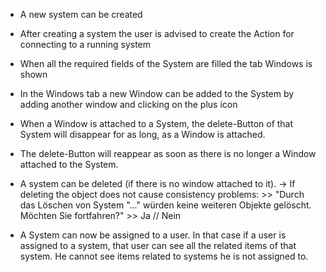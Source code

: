 - A new system can be created

- After creating a system the user is advised to create the Action for connecting to a running system

- When all the required fields of the System are filled the tab Windows is shown

- In the Windows tab a new Window can be added to the System by adding another window and clicking on the plus icon

- When a Window is attached to a System, the delete-Button of that System will disappear for as long, as a Window is attached.
  
- The delete-Button will reappear as soon as there is no longer a Window attached to the System.

- A system can be deleted (if there is no window attached to it).
-> If deleting the object does not cause consistency problems: >> "Durch das Löschen von System "..." würden keine weiteren Objekte gelöscht. Möchten Sie fortfahren?" >> Ja // Nein

- A System can now be assigned to a user. In that case if a user is assigned to a system, that user can
  see all the related items of that system. He cannot see items related to systems he is not assigned to.

